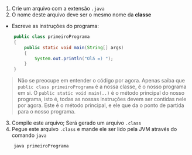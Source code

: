 1. Crie um arquivo com a extensão `.java`
2. O nome deste arquivo deve ser o mesmo nome da __classe__

- Escreve as instruções do programa:
```java
    public class primeiroPrograma
    {
        public static void main(String[] args)
        {
            System.out.println("Olá =) ");
        }
    }
```
> Não se preocupe em entender o código por agora. Apenas saiba que `public class primeiroPrograma` é a nossa classe, é o nosso programa em si. O `public static void main(..)` é o método principal do nosso programa, isto é, todas as nossas instruções devem ser contidas nele por agora. Este é o método principal, e ele que da o ponto de partida para o nosso programa.

3. Compile este arquivo; Será gerado um arquivo `.class`
4. Pegue este arquivo `.class` e mande ele ser lido pela JVM através do comando `java`
```text
    java primeiroPrograma 
```
